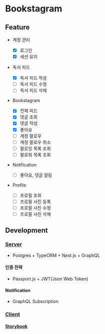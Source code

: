 # Bookstagram

## Feature

- 계정 관리
  - [x] 로그인
  - [x] 세션 유지
- 독서 피드

  - [x] 독서 피드 작성
  - [ ] 독서 피드 수정
  - [ ] 독서 피드 삭제

- Bookstagram

  - [x] 전체 피드
  - [x] 댓글 조회
  - [x] 댓글 작성
  - [x] 좋아요 
  - [ ] 계정 팔로우
  - [ ] 계정 팔로우 취소
  - [ ] 팔로잉 목록 조회
  - [ ] 팔로워 목록 조회

- Notification

  - [ ] 좋아요, 댓글 알림

- Profile
  - [ ] 프로필 조회
  - [ ] 프로필 사진 등록
  - [ ] 프로필 사진 수정
  - [ ] 프로필 사진 삭제

## Development

### [Server](./packages/server/README.md)

- Postgres + TypeORM + Nest.js + GraphQL

#### 인증 전략

- Passport.js + JWT(Json Web Token)

#### Notification

- GraphQL Subscription

### [Client](./packages/client/README.md)
#### [Storybook](https://609935921b8f98003bd18810-jdudqvcmnh.chromatic.com/)

